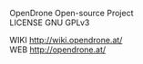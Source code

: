 OpenDrone Open-source Project  
LICENSE GNU GPLv3  
  
WIKI http://wiki.opendrone.at/  
WEB http://opendrone.at/  
